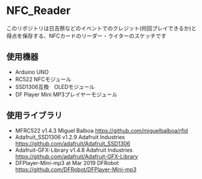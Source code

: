 # NFC_Reader
  
このリポジトリは日吉祭などのイベントでのクレジット(何回プレイできるか)と得点を保存する、NFCカードのリーダー・ライターのスケッチです

## 使用機器
* Arduino UNO
* RC522 NFCモジュール
* SSD1306互換　OLEDモジュール
* DF Player Mini MP3プレイヤーモジュール

## 使用ライブラリ
* MFRC522 v1.4.3 Miguel Balboa <https://github.com/miguelbalboa/rfid>
* Adafruit_SSD1306 v1.2.9 Adafruit Industries <https://github.com/adafruit/Adafruit_SSD1306>
* Adafruit-GFX-Library v1.4.8 Adafruit Industries <https://github.com/adafruit/Adafruit-GFX-Library>
* DFPlayer-Mini-mp3 at Mar 2019  DFRobot <https://github.com/DFRobot/DFPlayer-Mini-mp3>

